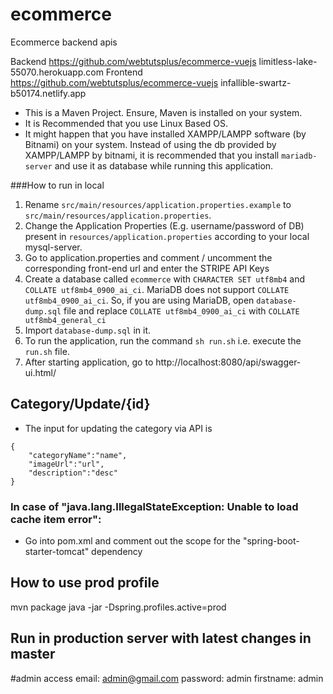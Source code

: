 # ecommerce
 Ecommerce backend apis
 
Backend
https://github.com/webtutsplus/ecommerce-vuejs
limitless-lake-55070.herokuapp.com
Frontend
https://github.com/webtutsplus/ecommerce-vuejs
infallible-swartz-b50174.netlify.app



* This is a Maven Project. Ensure, Maven is installed on your system.
* It is Recommended that you use Linux Based OS.
* It might happen that you have installed XAMPP/LAMPP software (by Bitnami) on your system. Instead of using the db provided by XAMPP/LAMPP by bitnami, it is recommended that you install ``mariadb-server`` and use it as  database while running this application.  

###How to run in local
1. Rename ``src/main/resources/application.properties.example`` to ``src/main/resources/application.properties``.
1. Change the Application Properties (E.g. username/password of DB) present in ``resources/application.properties``  according to your local mysql-server.
1. Go to application.properties and comment / uncomment the corresponding front-end url and enter the STRIPE API Keys
1. Create a database called `ecommerce` with ``CHARACTER SET utf8mb4`` and `COLLATE utf8mb4_0900_ai_ci`. MariaDB does not support `COLLATE utf8mb4_0900_ai_ci`. So, if you are using MariaDB, open `database-dump.sql` file and replace `COLLATE utf8mb4_0900_ai_ci` with `COLLATE utf8mb4_general_ci`  
1. Import `database-dump.sql` in it.
1. To run the application, run the command ``sh run.sh`` i.e. execute the ``run.sh`` file. 
1. After starting application, go to http://localhost:8080/api/swagger-ui.html/
   
## Category/Update/{id}
* The input for updating the category via API is
```
{
    "categoryName":"name",
    "imageUrl":"url",
    "description":"desc"
}
```


### In case of "java.lang.IllegalStateException: Unable to load cache item error":
- Go into pom.xml and comment out the scope for the "spring-boot-starter-tomcat" dependency


## How to use prod profile
mvn package
java -jar -Dspring.profiles.active=prod <package name in target>

## Run in production server with latest changes in master


#admin access
email: admin@gmail.com
password: admin
firstname: admin

